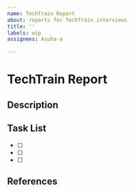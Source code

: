 ```yaml
---
name: TechTrain Report
about: reports for TechTrain interviews
title: ''
labels: wip
assignees: Asuha-a

---
```


# TechTrain Report

<!--- Issue title should contain the deadline --->

## Description

## Task List

- [ ] 
- [ ] 
- [ ] 

## References
